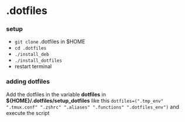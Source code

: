 # .dotfiles
### setup
* `git clone` .dotfiles in $HOME
* `cd .dotfiles`
* `./install_deb`
* `./install_dotfiles`
* restart terminal

### adding dotfiles
Add the dotfiles in the variable **dotfiles** in **${HOME}/.dotfiles/setup_dotfiles** like this
`dotfiles=(".tmp_env" ".tmux.conf" ".zshrc" ".aliases" ".functions" ".dotfiles_env")`
and execute the script

